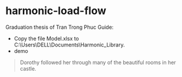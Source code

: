 # harmonic-load-flow
Graduation thesis of Tran Trong Phuc
Guide:
  - Copy the file Model.xlsx to C:\Users\DELL\Documents\Harmonic_Library.
  - demo
> Dorothy followed her through many of the beautiful rooms in her castle.

